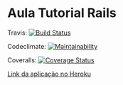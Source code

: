 # Aula Tutorial Rails

Travis: [![Build Status](https://travis-ci.com/vascmig/aula-tutorial-rails.svg?branch=master)](https://travis-ci.com/vascmig/aula-tutorial-rails)

Codeclimate: [![Maintainability](https://api.codeclimate.com/v1/badges/be3b42b15772e7f98e72/maintainability)](https://codeclimate.com/github/vascmig/aula-tutorial-rails/maintainability)

Coveralls: [![Coverage Status](https://coveralls.io/repos/github/vascmig/aula-tutorial-rails/badge.svg?branch=master)](https://coveralls.io/github/vascmig/aula-tutorial-rails?branch=master)

[Link da aplicação no Heroku](https://aula-tutorial-rails.herokuapp.com/)
